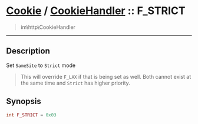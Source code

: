 # [Cookie](cookie.md) / [CookieHandler](cookie-CookieHandler.md) :: F_STRICT
 > im\http\CookieHandler
____

## Description
Set `SameSite` to `Strict` mode

 > This will override `F_LAX` if that is being set as well. Both cannot exist at the same time and `Strict` has higher priority.  

## Synopsis
```php
int F_STRICT = 0x03
```
